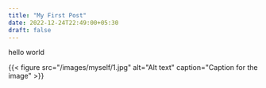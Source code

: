 ```yaml
---
title: "My First Post"
date: 2022-12-24T22:49:00+05:30
draft: false
---
```


hello world


{{< figure src="/images/myself/1.jpg" alt="Alt text" caption="Caption for the image" >}}
